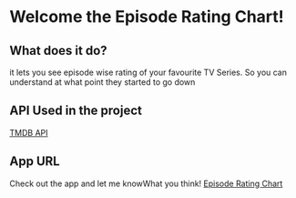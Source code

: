 # Welcome the Episode Rating Chart!

## What does it do?

it lets you see episode wise rating of your favourite TV Series. So you can understand at what point they started to go down 

## API Used in the project

[TMDB API](https://www.themoviedb.org/)

## App URL
Check out the app and let me knowWhat you think! [Episode Rating Chart](https://rating.praveeshp.com/)

